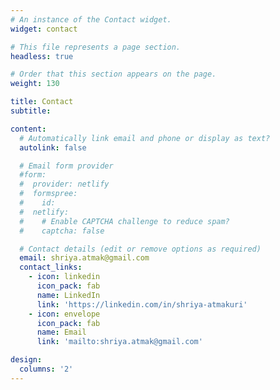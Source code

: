 ```yaml
---
# An instance of the Contact widget.
widget: contact

# This file represents a page section.
headless: true

# Order that this section appears on the page.
weight: 130

title: Contact
subtitle:

content:
  # Automatically link email and phone or display as text?
  autolink: false

  # Email form provider
  #form:
  #  provider: netlify
  #  formspree:
  #    id:
  #  netlify:
  #    # Enable CAPTCHA challenge to reduce spam?
  #    captcha: false

  # Contact details (edit or remove options as required)
  email: shriya.atmak@gmail.com
  contact_links:
    - icon: linkedin
      icon_pack: fab
      name: LinkedIn
      link: 'https://linkedin.com/in/shriya-atmakuri'
    - icon: envelope
      icon_pack: fab
      name: Email
      link: 'mailto:shriya.atmak@gmail.com'

design:
  columns: '2'
---
```


